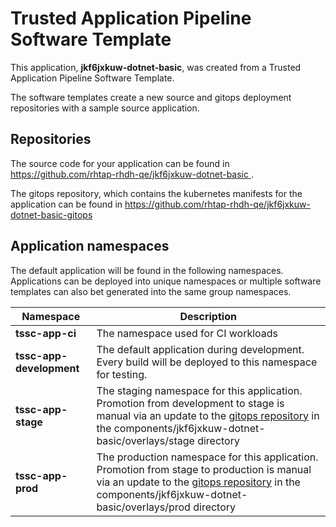 # Trusted Application Pipeline Software Template

This application, **jkf6jxkuw-dotnet-basic**, was created from a Trusted Application Pipeline Software Template.

The software templates create a new source and gitops deployment repositories with a sample source application. 

## Repositories

The source code for your application can be found in [https://github.com/rhtap-rhdh-qe/jkf6jxkuw-dotnet-basic ](https://github.com/rhtap-rhdh-qe/jkf6jxkuw-dotnet-basic ).
 
The gitops repository, which contains the kubernetes manifests for the application can be found in 
[https://github.com/rhtap-rhdh-qe/jkf6jxkuw-dotnet-basic-gitops ](https://github.com/rhtap-rhdh-qe/jkf6jxkuw-dotnet-basic-gitops ) 

## Application namespaces 

The default application will be found in the following namespaces. Applications can be deployed into unique namespaces or multiple software templates can also bet generated into the same group namespaces.  

|  Namespace   |  Description   |  
| -------- | -------- |
| **tssc-app-ci** | The namespace used for CI workloads |
| **tssc-app-development** | The default application during development. Every build will be deployed to this namespace for testing. |
| **tssc-app-stage** | The staging namespace for this application. Promotion from development to stage is manual via an update to the [gitops repository](https://github.com/rhtap-rhdh-qe/jkf6jxkuw-dotnet-basic-gitops ) in the components/jkf6jxkuw-dotnet-basic/overlays/stage directory |
| **tssc-app-prod** | The production namespace for this application. Promotion from stage to production is manual via an update to the [gitops repository](https://github.com/rhtap-rhdh-qe/jkf6jxkuw-dotnet-basic-gitops ) in the components/jkf6jxkuw-dotnet-basic/overlays/prod directory |